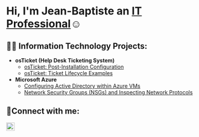 <h1>Hi, I'm Jean-Baptiste an <a href="https://linkedin.com/in/Josh">IT Professional</a>☺</h1>

<h2>👨‍💻 Information Technology Projects:</h2>

- <b>osTicket (Help Desk Ticketing System)</b>
   - [osTicket: Post-Installation Configuration](https://github.com/dicouroche12/post-install-config)
  - [osTicket: Ticket Lifecycle Examples](https://github.com/dicouroche12/ticket-lifecycle)
- <b>Microsoft Azure</b>
  - [Configuring Active Directory within Azure VMs](https://github.com/dicouroche12/configure-ad)
  - [Network Security Groups (NSGs) and Inspecting Network Protocols](https://github.com/dicouroche12/azure-network-protocols)

<h2>🤳Connect with me:</h2>


[<img align="left" alt="Josh | LinkedIn" width="22px" src="https://cdn.jsdelivr.net/npm/simple-icons@v3/icons/linkedin.svg" />][linkedin]


[linkedin]: https://linkedin.com/in/Jean-Baptiste

